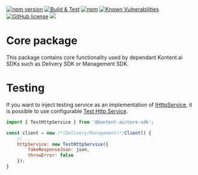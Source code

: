 
[![npm version](https://badge.fury.io/js/@kontent-ai/core-sdk.svg)](https://badge.fury.io/js/@kontent-ai/core-sdk)
[![Build & Test](https://github.com/kontent-ai/core-sdk-js/actions/workflows/integrate.yml/badge.svg)](https://github.com/kontent-ai/core-sdk-js/actions/workflows/integrate.yml)
[![npm](https://img.shields.io/npm/dt/@kontent-ai/core-sdk.svg)](https://www.npmjs.com/package/@kontent-ai/core-sdk)
[![Known Vulnerabilities](https://snyk.io/test/github/Kontent-ai/core-sdk-js/badge.svg)](https://snyk.io/test/github/kontent-ai/core-sdk-js)
[![GitHub license](https://img.shields.io/github/license/Kontent-ai/core-sdk-js.svg)](https://github.com/kontent-ai/core-sdk-js)
[![](https://data.jsdelivr.com/v1/package/npm/@kontent-ai/core-sdk/badge)](https://www.jsdelivr.com/package/npm/@kontent-ai/core-sdk)

# Core package

This package contains core functionality used by dependant Kontent.ai SDKs such as Delivery SDK or Management SDK.

# Testing

If you want to inject testing service as an implementation of [IHttpService](lib/http/ihttp.service.ts), it is possible to use configurable [Test Http Service](lib/http/test-http.service.ts).

```js
import { TestHttpService } from '@kontent-ai/core-sdk';

const client = new /*(Delivery/Management)*/Client() {
    // ...
    httpService: new TestHttpService({
        fakeResponseJson: json,
        throwError: false
    });
}
```



